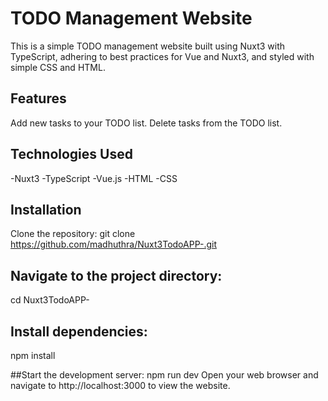 # TODO Management Website
This is a simple TODO management website built using Nuxt3 with TypeScript, adhering to best practices for Vue and Nuxt3, and styled with simple CSS and HTML.

## Features
Add new tasks to your TODO list.
Delete tasks from the TODO list.

## Technologies Used
-Nuxt3
-TypeScript
-Vue.js
-HTML
-CSS

## Installation
Clone the repository:
git clone https://github.com/madhuthra/Nuxt3TodoAPP-.git

## Navigate to the project directory:
cd Nuxt3TodoAPP-

## Install dependencies:
npm install

##Start the development server:
npm run dev
Open your web browser and navigate to http://localhost:3000 to view the website.
